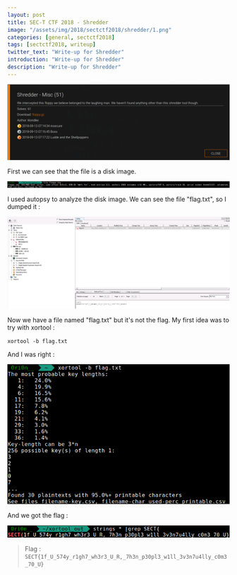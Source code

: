 ```yaml
---
layout: post
title: SEC-T CTF 2018 - Shredder
image: "/assets/img/2018/sectctf2018/shredder/1.png"
categories: [general, sectctf2018]
tags: [sectctf2018, writeup]
twitter_text: "Write-up for Shredder"
introduction: "Write-up for Shredder"
description: "Write-up for Shredder"
---
```


![](/assets/img/2018/sectctf2018/shredder/1.png)

First we can see that the file is a disk image.

![](/assets/img/2018/sectctf2018/shredder/2.png)

I used autopsy to analyze the disk image. We can see the file "flag.txt",  so I dumped it  :

![](/assets/img/2018/sectctf2018/shredder/3.png)

Now we have a file named "flag.txt" but it's not the flag. My first idea was to try with xortool :

```
xortool -b flag.txt
```

And I was right :


![](/assets/img/2018/sectctf2018/shredder/4.png)

And we got the flag :


![](/assets/img/2018/sectctf2018/shredder/5.png)



> Flag : ```SECT{1f_U_574y_r1gh7_wh3r3_U_R,_7h3n_p30pl3_w1ll_3v3n7u4lly_c0m3_70_U}```
